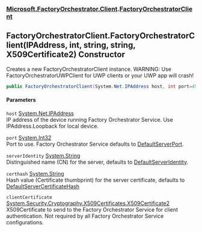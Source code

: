 ### [Microsoft.FactoryOrchestrator.Client](Microsoft_FactoryOrchestrator_Client.md 'Microsoft.FactoryOrchestrator.Client').[FactoryOrchestratorClient](FactoryOrchestratorClient.md 'Microsoft.FactoryOrchestrator.Client.FactoryOrchestratorClient')
## FactoryOrchestratorClient.FactoryOrchestratorClient(IPAddress, int, string, string, X509Certificate2) Constructor
Creates a new FactoryOrchestratorClient instance. WARNING: Use FactoryOrchestratorUWPClient for UWP clients or your UWP app will crash!  
```csharp
public FactoryOrchestratorClient(System.Net.IPAddress host, int port=45684, string serverIdentity="FactoryServer", string certhash="6A3997F2957570A4E5D28D89F3EB4FA3A4E6AF9D", System.Security.Cryptography.X509Certificates.X509Certificate2 clientCertificate=null);
```
#### Parameters
<a name='Microsoft_FactoryOrchestrator_Client_FactoryOrchestratorClient_FactoryOrchestratorClient(System_Net_IPAddress_int_string_string_System_Security_Cryptography_X509Certificates_X509Certificate2)_host'></a>
`host` [System.Net.IPAddress](https://docs.microsoft.com/en-us/dotnet/api/System.Net.IPAddress 'System.Net.IPAddress')  
IP address of the device running Factory Orchestrator Service. Use IPAddress.Loopback for local device.
  
<a name='Microsoft_FactoryOrchestrator_Client_FactoryOrchestratorClient_FactoryOrchestratorClient(System_Net_IPAddress_int_string_string_System_Security_Cryptography_X509Certificates_X509Certificate2)_port'></a>
`port` [System.Int32](https://docs.microsoft.com/en-us/dotnet/api/System.Int32 'System.Int32')  
Port to use. Factory Orchestrator Service defaults to [DefaultServerPort](./../CoreLibrary/Constants_DefaultServerPort.md 'Microsoft.FactoryOrchestrator.Core.Constants.DefaultServerPort').
  
<a name='Microsoft_FactoryOrchestrator_Client_FactoryOrchestratorClient_FactoryOrchestratorClient(System_Net_IPAddress_int_string_string_System_Security_Cryptography_X509Certificates_X509Certificate2)_serverIdentity'></a>
`serverIdentity` [System.String](https://docs.microsoft.com/en-us/dotnet/api/System.String 'System.String')  
Distinguished name (CN) for the server, defaults to [DefaultServerIdentity](./../CoreLibrary/Constants_DefaultServerIdentity.md 'Microsoft.FactoryOrchestrator.Core.Constants.DefaultServerIdentity').
  
<a name='Microsoft_FactoryOrchestrator_Client_FactoryOrchestratorClient_FactoryOrchestratorClient(System_Net_IPAddress_int_string_string_System_Security_Cryptography_X509Certificates_X509Certificate2)_certhash'></a>
`certhash` [System.String](https://docs.microsoft.com/en-us/dotnet/api/System.String 'System.String')  
Hash value (Certificate thumbprint) for the server certificate, defaults to [DefaultServerCertificateHash](./../CoreLibrary/Constants_DefaultServerCertificateHash.md 'Microsoft.FactoryOrchestrator.Core.Constants.DefaultServerCertificateHash')
  
<a name='Microsoft_FactoryOrchestrator_Client_FactoryOrchestratorClient_FactoryOrchestratorClient(System_Net_IPAddress_int_string_string_System_Security_Cryptography_X509Certificates_X509Certificate2)_clientCertificate'></a>
`clientCertificate` [System.Security.Cryptography.X509Certificates.X509Certificate2](https://docs.microsoft.com/en-us/dotnet/api/System.Security.Cryptography.X509Certificates.X509Certificate2 'System.Security.Cryptography.X509Certificates.X509Certificate2')  
X509Certificate to send to the Factory Orchestrator Service for client authentication. Not required by all Factory Orchestrator Service configurations.
  
